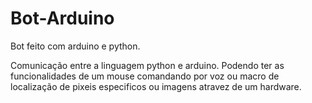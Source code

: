 # Bot-Arduino
Bot feito com arduino e python.

Comunicação entre a linguagem python e arduino.
Podendo ter as funcionalidades de um mouse comandando por voz ou macro de localização de pixeis especificos ou imagens atravez de um hardware.
